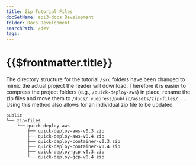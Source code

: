 ```yaml
---
title: Zip Tutorial Files
docSetName: api3-docs Development
folder: Docs Development
searchPath: /dev
tags:
---
```


# {{$frontmatter.title}}

The directory structure for the tutorial `/src` folders have been changed to
mimic the actual project the reader will download. Therefore it is easier to
compress the project folders (e.g., `/quick-deploy-aws`) in place, rename the
zip files and move them to `/docs/.vuepress/public/assets/zip-files/...`. Using
this method also allows for an individual zip file to be updated.

```
public
└── zip-files
    └── quick-deploy-aws
        ├── quick-deploy-aws-v0.3.zip
        ├── quick-deploy-aws-v0.4.zip
        ├── quick-deploy-container-v0.3.zip
        ├── quick-deploy-container-v0.4.zip
        ├── quick-deploy-gcp-v0.3.zip
        └── quick-deploy-gcp-v0.4.zip
```
